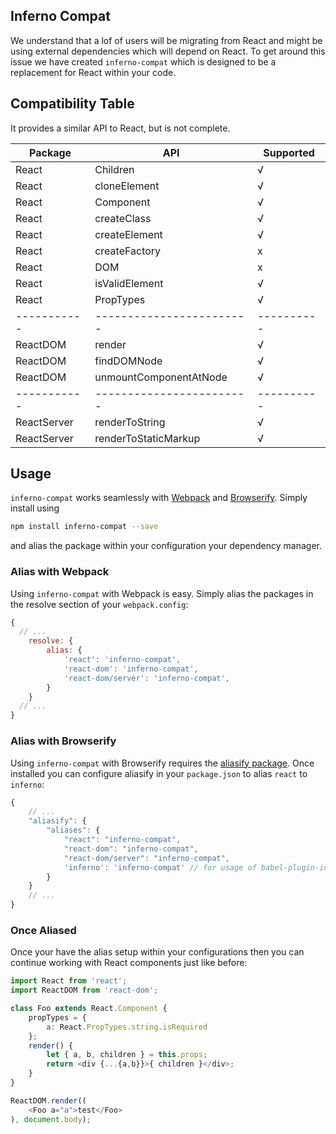 Inferno Compat
---

We understand that a lof of users will be migrating from React and might be using external dependencies which will depend on React. To get around this issue we have created `inferno-compat` which is designed to be a replacement for React within your code. 

## Compatibility Table

It provides a similar API to React, but is not complete.  

| Package     | API                      | Supported |
| ----------- | ------------------------ | --------- |
| React       | Children                 | √
| React       | cloneElement             | √
| React       | Component                | √
| React       | createClass              | √
| React       | createElement            | √ 
| React       | createFactory            | x
| React       | DOM                      | x
| React       | isValidElement           | √
| React       | PropTypes                | √
| ----------- | ------------------------ | ---------- |
| ReactDOM    | render                   | √
| ReactDOM    | findDOMNode              | √ 
| ReactDOM    | unmountComponentAtNode   | √
| ----------- | ------------------------ | ---------- |
| ReactServer | renderToString           | √
| ReactServer | renderToStaticMarkup     | √

## Usage
`inferno-compat` works seamlessly with [Webpack](//webpackjs.org) and [Browserify](//Browserify.com). Simply install using 

```sh
npm install inferno-compat --save
```

and alias the package within your configuration your dependency manager. 

### Alias with Webpack 

Using `inferno-compat` with Webpack is easy. Simply alias the packages in the resolve section of your `webpack.config`:

```js
{
  // ...
	resolve: {
		alias: {
			'react': 'inferno-compat',
			'react-dom': 'inferno-compat',
            'react-dom/server': 'inferno-compat',
		}
	}
  // ...
}
```

### Alias with Browserify
Using `inferno-compat` with Browserify requires the [aliasify package](//npm.im/aliasify). Once installed you can configure aliasify in your `package.json` to alias `react` to `inferno`: 

```js
{
    // ...
    "aliasify": {
        "aliases": {
            "react": "inferno-compat",
            "react-dom": "inferno-compat",
            "react-dom/server": "inferno-compat",
            'inferno': 'inferno-compat' // for usage of babel-plugin-inferno
        }
    }
    // ...
}
```

### Once Aliased 

Once your have the alias setup within your configurations then you can continue working with React components just like before:

```js
import React from 'react';
import ReactDOM from 'react-dom';

class Foo extends React.Component {
    propTypes = {
        a: React.PropTypes.string.isRequired
    };
    render() {
        let { a, b, children } = this.props;
        return <div {...{a,b}}>{ children }</div>;
    }
}

ReactDOM.render((
    <Foo a="a">test</Foo>
), document.body);
```
